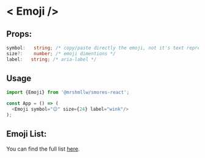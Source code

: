 # < Emoji />

## Props:

```ts
symbol:   string; /* copy/paste directly the emoji, not it's text representation. See example for reference */
size?:    number; /* emoji dimentions */
label:   string; /* aria-label */
```

## Usage

```js
import {Emoji} from '@mrshmllw/smores-react';

const App = () => (
  <Emoji symbol="😉" size={24} label="wink"/>
);
```

## Emoji List:

You can find the full list [here](https://unicode.org/emoji/charts/full-emoji-list.html).
